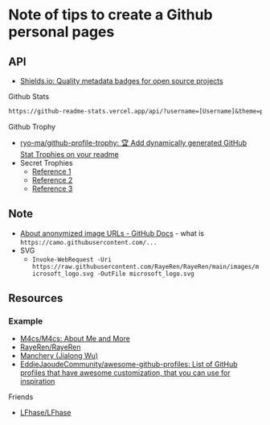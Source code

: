 # Note of tips to create a Github personal pages

## API

* [Shields.io: Quality metadata badges for open source projects](https://shields.io/)

Github Stats

```txt
https://github-readme-stats.vercel.app/api/?username=[Username]&theme=prussian&show_icons=true&count_private=true"
```

Github Trophy

* [ryo-ma/github-profile-trophy: 🏆 Add dynamically generated GitHub Stat Trophies on your readme](https://github.com/ryo-ma/github-profile-trophy)
* Secret Trophies
  * [Reference 1](https://github.com/ryo-ma/github-profile-trophy/blob/1213dfd9e213c8243d091a1988f936248970c2fb/src/trophy.ts#L106-L200)
  * [Reference 2](https://github.com/ryo-ma/github-profile-trophy/blob/1213dfd9e213c8243d091a1988f936248970c2fb/src/trophy_list.ts#L31-L39)
  * [Reference 3](https://github.com/ryo-ma/github-profile-trophy/blob/1213dfd9e213c8243d091a1988f936248970c2fb/src/user_info.ts#L70-L87)

## Note

* [About anonymized image URLs - GitHub Docs](https://docs.github.com/en/github/authenticating-to-github/about-anonymized-image-urls) - what is `https://camo.githubusercontent.com/...`
* SVG
  * `Invoke-WebRequest -Uri  https://raw.githubusercontent.com/RayeRen/RayeRen/main/images/microsoft_logo.svg -OutFile microsoft_logo.svg`

## Resources

### Example

* [M4cs/M4cs: About Me and More](https://github.com/M4cs/M4cs)
* [RayeRen/RayeRen](https://github.com/RayeRen/RayeRen)
* [Manchery (Jialong Wu)](https://github.com/Manchery)
* [EddieJaoudeCommunity/awesome-github-profiles: List of GitHub profiles that have awesome customization, that you can use for inspiration](https://github.com/EddieJaoudeCommunity/awesome-github-profiles)

Friends

* [LFhase/LFhase](https://github.com/LFhase/LFhase)
